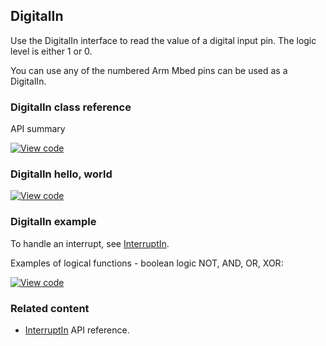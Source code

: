 ## DigitalIn

Use the DigitalIn interface to read the value of a digital input pin. The logic level is either 1 or 0.

You can use any of the numbered Arm Mbed pins can be used as a DigitalIn.

### DigitalIn class reference

API summary

[![View code](https://www.mbed.com/embed/?type=library)](https://os-doc-builder.test.mbed.com/docs/v5.7/mbed-os-api-doxy/classmbed_1_1_digital_in.html)

### DigitalIn hello, world

[![View code](https://www.mbed.com/embed/?url=https://os.mbed.com/teams/mbed_example/code/DigitalIn_HelloWorld/)](https://os.mbed.com/teams/mbed_example/code/DigitalIn_HelloWorld/file/954ac88dda04/main.cpp)

### DigitalIn example

To handle an interrupt, see <a href="/docs/v5.7/reference/interruptin.html" target="_blank">InterruptIn</a>.

Examples of logical functions - boolean logic NOT, AND, OR, XOR:

[![View code](https://www.mbed.com/embed/?url=https://os.mbed.com/teams/mbed_example/code/DigitalIn_ex_1/)](https://os.mbed.com/teams/mbed_example/code/DigitalIn_ex_1/file/10c4d3aa026e/main.cpp)

### Related content

- <a href="/docs/v5.7/reference/interruptin.html" target="_blank">InterruptIn</a> API reference.
